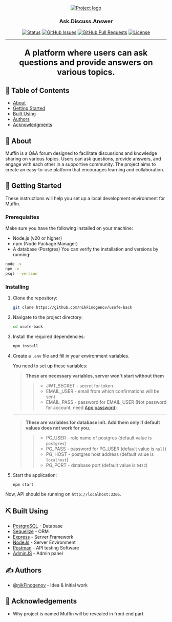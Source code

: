 <p align="center">
  <a href="" rel="noopener">
    <img src="assets/muf.png" alt="Project logo"></a>
</p>

<div align="center">
<h3 align="center">Ask.Discuss.Answer</h3>

[![Status](https://img.shields.io/badge/status-active-success.svg)]()
[![GitHub Issues](https://img.shields.io/github/issues/nikFinogenov/usofe-back.svg)](https://github.com/nikFinogenov/usofe-back/issues)
[![GitHub Pull Requests](https://img.shields.io/github/issues-pr/nikFinogenov/usofe-back.svg)](https://github.com/nikFinogenov/usofe-back/pulls)
[![License](https://img.shields.io/badge/license-MIT-blue.svg)](/LICENSE)

</div>

---

<p align="center" style="font-size: 25px;">
    <b>A platform where users can ask questions and provide answers on various topics.</b>
    <br> 
</p>

## 📝 Table of Contents

- [About](#about)
- [Getting Started](#getting_started)
- [Built Using](#built_using)
- [Authors](#authors)
- [Acknowledgments](#acknowledgement)

## 🧐 About <a name = "about"></a>

Muffin is a Q&A forum designed to facilitate discussions and knowledge sharing on various topics. Users can ask questions, provide answers, and engage with each other in a supportive community. The project aims to create an easy-to-use platform that encourages learning and collaboration.

## 🏁 Getting Started <a name = "getting_started"></a>

These instructions will help you set up a local development environment for Muffin.

### Prerequisites

Make sure you have the following installed on your machine:

- Node.js (v20 or higher)
- npm (Node Package Manager)
- A database (Postgres)
You can verify the installation and versions by running:

```bash
node -v
npm -v
psql --version
```

### Installing

1. Clone the repository:

   ```bash
   git clone https://github.com/nikFinogenov/usofe-back
   ```

2. Navigate to the project directory:

   ```bash
   cd usofe-back
   ```

3. Install the required dependencies:

   ```bash
   npm install
   ```

4. Create a `.env` file and fill in your environment variables.

   You need to set up these variables:

   > **These are necessary variables, server won't start without them**
   >
   > > - JWT_SECRET - secret for token
   > > - EMAIL_USER - email from which confirmations will be sent
   > > - EMAIL_PASS - password for EMAIL_USER (Not password for account, need [App password](https://knowledge.workspace.google.com/kb/how-to-create-app-passwords-000009237))

   ***

   > **These are variables for database init. Add them only if default values does not work for you.**
   >
   > > - PG_USER - role name of postgres (default value is `postgres`)
   > > - PG_PASS - password for PG_USER (default value is `null`)
   > > - PG_HOST - postgres host address (default value is `localhost`)
   > > - PG_PORT - database port (default value is `5432`)

5. Start the application:

   ```bash
   npm start
   ```

Now, API should be running on `http://localhost:3306`.

## ⛏️ Built Using <a name = "built_using"></a>

- [PostgreSQL](https://www.postgresql.org) - Database
- [Sequelize](https://sequelize.org) - ORM
- [Express](https://expressjs.com/) - Server Framework
- [NodeJs](https://nodejs.org/en/) - Server Environment
- [Postman](https://www.postman.com) - API testing Software
- [AdminJS](https://adminjs.co) - Admin panel

## ✍️ Authors <a name = "authors"></a>

- [@nikFinogenov](https://github.com/nikFinogenov) - Idea & Initial work

## 🎉 Acknowledgements <a name = "acknowledgement"></a>

- Why project is named Muffin will be revealed in front end part.
